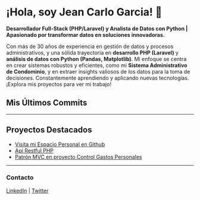 # ¡Hola, soy Jean Carlo Garcia! 👋

**Desarrollador Full-Stack (PHP/Laravel) y Analista de Datos con Python | Apasionado por transformar datos en soluciones innovadoras.**

Con más de 30 años de experiencia en gestión de datos y procesos administrativos, y una sólida trayectoria en **desarrollo PHP (Laravel)** y **análisis de datos con Python (Pandas, Matplotlib)**. Mi enfoque se centra en crear sistemas robustos y eficientes, como mi **Sistema Administrativo de Condominio**, y en extraer insights valiosos de los datos para la toma de decisiones. Constantemente aprendiendo y aplicando nuevas tecnologías. ¡Explora mis proyectos para ver mi trabajo!

## Mis Últimos Commits

---

## Proyectos Destacados

* [Visita mi Espacio Personal en Github](https://github.com/jeancgarciaq/jeancgarciaq.github.io)
* [Api Restful PHP](https://github.com/jeancgarciaq/api-rest-php-test/)
* [Patrón MVC en proyecto Control Gastos Personales](https://github.com/jeancgarciaq/control-gastos-php)

---

### Contacto

[LinkedIn](https://linkedin.com/in/jean-carlo-garcia-quinones) | [Twitter](https://twitter.com/jeancgarciaq)

<!--
**jeancgarciaq/jeancgarciaq** is a ✨ _special_ ✨ repository because its `README.md` (this file) appears on your GitHub profile.

Here are some ideas to get you started:

- 🔭 I’m currently working on ...
- 🌱 I’m currently learning ...
- 👯 I’m looking to collaborate on ...
- 🤔 I’m looking for help with ...
- 💬 Ask me about ...
- 📫 How to reach me: ...
- 😄 Pronouns: ...
- ⚡ Fun fact: ...
-->
